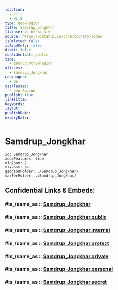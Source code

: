 ```yaml
---
location:
  - 27
  - 91.8
type: geo-Region
title: Samdrup_Jongkhar
license: CC BY-SA 4.0
source: https://datahub.io/core/country-codes
isDeleted: false
isReadOnly: false
draft: false
confidential: public
tags:
  - geo/Country/Region
aliases:
  - Samdrup_Jongkhar
Languages:
  - de
cssclasses:
  - geo-Region
publish: true
linkTitle:
keywords:
layout:
publishDate:
expiryDate:
---
```


# Samdrup_Jongkhar

```leaflet
id: Samdrup_Jongkhar
zoomFeatures: true 
minZoom: 2 
maxZoom: 18
geojsonFolder: ./Samdrup_Jongkhar/
markerFolder: ./Samdrup_Jongkhar/
```


## Confidential Links & Embeds: 

### #is_/same_as :: [Samdrup_Jongkhar](/_Standards/Earth/Continent/Asia/Indian_Subcontinent/Bhutan/Districts~Bhutan/Samdrup_Jongkhar.md) 

### #is_/same_as :: [Samdrup_Jongkhar.public](/_public/Earth/Continent/Asia/Indian_Subcontinent/Bhutan/Districts~Bhutan/Samdrup_Jongkhar.public.md) 

### #is_/same_as :: [Samdrup_Jongkhar.internal](/_internal/Earth/Continent/Asia/Indian_Subcontinent/Bhutan/Districts~Bhutan/Samdrup_Jongkhar.internal.md) 

### #is_/same_as :: [Samdrup_Jongkhar.protect](/_protect/Earth/Continent/Asia/Indian_Subcontinent/Bhutan/Districts~Bhutan/Samdrup_Jongkhar.protect.md) 

### #is_/same_as :: [Samdrup_Jongkhar.private](/_private/Earth/Continent/Asia/Indian_Subcontinent/Bhutan/Districts~Bhutan/Samdrup_Jongkhar.private.md) 

### #is_/same_as :: [Samdrup_Jongkhar.personal](/_personal/Earth/Continent/Asia/Indian_Subcontinent/Bhutan/Districts~Bhutan/Samdrup_Jongkhar.personal.md) 

### #is_/same_as :: [Samdrup_Jongkhar.secret](/_secret/Earth/Continent/Asia/Indian_Subcontinent/Bhutan/Districts~Bhutan/Samdrup_Jongkhar.secret.md)

